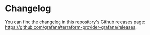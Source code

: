 # Changelog

You can find the changelog in this repository's Github releases page: <https://github.com/grafana/terraform-provider-grafana/releases>.

